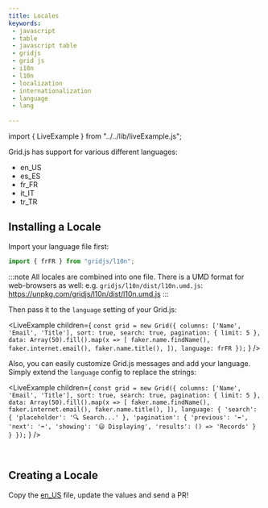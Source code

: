 ```yaml
---
title: Locales
keywords:
 - javascript
 - table
 - javascript table
 - gridjs
 - grid js
 - i18n
 - l10n
 - localization
 - internationalization
 - language
 - lang
 
---
```


import { LiveExample } from "../../lib/liveExample.js";

Grid.js has support for various different languages:

 - en_US
 - es_ES
 - fr_FR
 - it_IT
 - tr_TR

## Installing a Locale

Import your language file first:

```js
import { frFR } from "gridjs/l10n";
```

:::note
All locales are combined into one file. There is a UMD format for web-browsers as well: e.g. `gridjs/l10n/dist/l10n.umd.js`: 
https://unpkg.com/gridjs/l10n/dist/l10n.umd.js
:::

Then pass it to the `language` setting of your Grid.js:

<LiveExample children={
`
const grid = new Grid({
  columns: ['Name', 'Email', 'Title'],
  sort: true,
  search: true,
  pagination: {
    limit: 5
  },
  data: Array(50).fill().map(x => [
    faker.name.findName(),
    faker.internet.email(),
    faker.name.title(),
  ]),
  language: frFR
});
`
} />

Also, you can easily customize Grid.js messages and add your language. Simply extend the `language` config to replace the strings:

<LiveExample children={
`
const grid = new Grid({
  columns: ['Name', 'Email', 'Title'],
  sort: true,
  search: true,
  pagination: {
    limit: 5
  },
  data: Array(50).fill().map(x => [
    faker.name.findName(),
    faker.internet.email(),
    faker.name.title(),
  ]),
  language: {
    'search': {
      'placeholder': '🔍 Search...'
    },
    'pagination': {
      'previous': '⬅️',
      'next': '➡️',
      'showing': '😃 Displaying',
      'results': () => 'Records'
    }
  }
});
`
} />

<br/>

## Creating a Locale

Copy the [en_US](https://github.com/grid-js/gridjs/blob/master/src/i18n/en_US.ts) file, update the values and send a PR!


